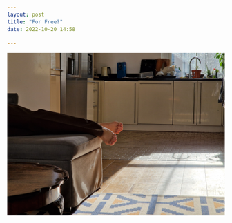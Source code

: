 ```yaml
---
layout: post
title: "For Free?"
date: 2022-10-20 14:58

---
```

![for-free](/images/fragments/for-free.jpg)
